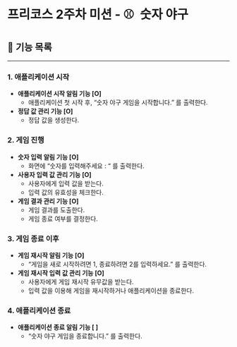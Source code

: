 # 프리코스 2주차 미션 - ⚾️  숫자 야구

## 🚀 기능 목록

---

### 1. 애플리케이션 시작

- **애플리케이션 시작 알림 기능 [O]**
  - 애플리케이션 첫 시작 후, “숫자 야구 게임을 시작합니다.” 를 출력한다.
- **정답 값 관리 기능 [O]**
  - 정답 값을 생성한다.

### 2. 게임 진행

- **숫자 입력 알림 기능 [O]**
  - 화면에 “숫자를 입력해주세요 : “ 를 출력한다.
- **사용자 입력 값 관리 기능 [O]**
  - 사용자에게 입력 값을 받는다.
  - 입력 값의 유효성을 체크한다.
- **게임 결과 관리 기능 [O]**
  - 게임 결과를 도출한다.
  - 게임 종료 여부를 결정한다.

### 3. 게임 종료 이후

- **게임 재시작 알림 기능 [O]**
  - “게임을 새로 시작하려면 1, 종료하려면 2를 입력하세요.” 를 출력한다.
- **게임 재시작 입력 값 관리 기능 [O]**
  - 사용자에게 게임 재시작 유무값을 받는다.
  - 입력 값을 이용해 게임을 재시작하거나 애플리케이션을 종료한다.

### 4. 애플리케이션 종료

- **애플리케이션 종료 알림 기능 [ ]**
  - “숫자 야구 게임을 종료합니다.” 를 출력한다.
